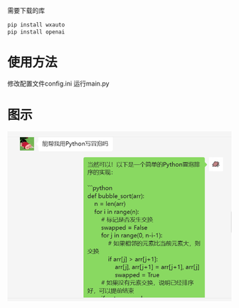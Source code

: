 需要下载的库
```
pip install wxauto
pip install openai
```

# 使用方法
修改配置文件config.ini
运行main.py

# 图示
![image](fig/img.png "fig")

